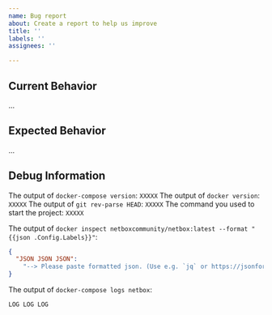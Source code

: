 ```yaml
---
name: Bug report
about: Create a report to help us improve
title: ''
labels: ''
assignees: ''

---
```


<!--

Before raising an issue here, answer the following questions for yourself, please:

* Did you read through the troubleshooting section? (https://github.com/netbox-community/netbox-docker/wiki/Troubleshooting)
* Have you had a look at the rest of the wiki? (https://github.com/netbox-community/netbox-docker/wiki)
* Have you updated to the latest version and tried again? (i.e. `git pull` and `docker-compose pull`)
* Have you reset the project and tried again? (i.e. `docker-compose down -v`)
* Are you confident that your problem is related to the Docker image or Docker Compose file this project provides?
  (Otherwise ask on the Netbox mailing list, please: https://groups.google.com/d/forum/netbox-discuss)
* Have you looked through the issues already resolved?

Please try this means to get help before opening an issue here:

* On the networktocode Slack in the #netbox-docker channel: http://slack.networktocode.com/
* On the networktocode Slack in the #netbox channel: http://slack.networktocode.com/
* On the Netbox mailing list: https://groups.google.com/d/forum/netbox-discuss

Please don't open an issue when you have a PR ready. Just submit the PR, that's good enough.

-->

## Current Behavior

<!-- describe what you did and how it misbehaved -->
...

## Expected Behavior

<!-- describe what you expected instead -->
...

## Debug Information

<!-- please fill in the following information that might helps us debug your problem more quickly -->
The output of `docker-compose version`: `XXXXX`
The output of `docker version`: `XXXXX`
The output of `git rev-parse HEAD`: `XXXXX`
The command you used to start the project: `XXXXX`

<!-- adjust the `latest` tag to the version you're using -->
The output of `docker inspect netboxcommunity/netbox:latest --format "{{json .Config.Labels}}"`:

```json
{
  "JSON JSON JSON":
    "--> Please paste formatted json. (Use e.g. `jq` or https://jsonformatter.curiousconcept.com/)"
}
```

The output of `docker-compose logs netbox`:
<!--
If your log is very long, create a Gist instead (and post the link to it): https://gist.github.com
-->

```text
LOG LOG LOG
```
